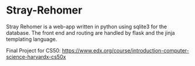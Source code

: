 # Stray-Rehomer
Stray Rehomer is a web-app written in python using sqlite3 for the database. The front end and routing are handled by flask and the jinja templating language.

Final Project for CS50: https://www.edx.org/course/introduction-computer-science-harvardx-cs50x
